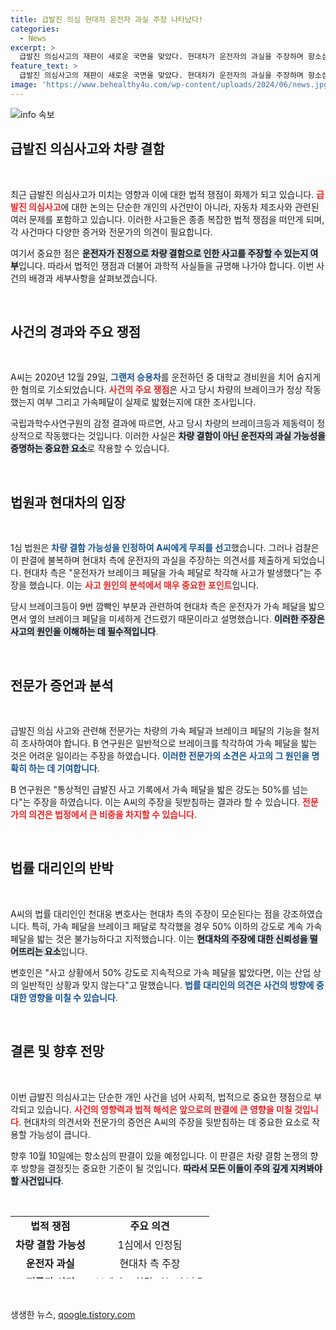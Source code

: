 ```yaml
---
title: 급발진 의심 현대차 운전자 과실 주장 나타났다!
categories:
  - News
excerpt: >
  급발진 의심사고의 재판이 새로운 국면을 맞았다. 현대차가 운전자의 과실을 주장하며 항소심에 의견서를 제출했지만, 전문가의 증언과 쟁점의 모호함이 혼재하고 있다. 운전자의 행위와 차량 결함의 경계에서 판결이 어떻게 나올지 관심 집중!
feature_text: >
  급발진 의심사고의 재판이 새로운 국면을 맞았다. 현대차가 운전자의 과실을 주장하며 항소심에 의견서를 제출했지만, 전문가의 증언과 쟁점의 모호함이 혼재하고 있다. 운전자의 행위와 차량 결함의 경계에서 판결이 어떻게 나올지 관심 집중!
image: 'https://www.behealthy4u.com/wp-content/uploads/2024/06/news.jpg'
---
```


<p><img src="https://www.behealthy4u.com/wp-content/uploads/2024/06/news.jpg" alt="info 속보" /></p>

<h2 data-ke-size="size26">급발진 의심사고와 차량 결함</h2>

<p data-ke-size="size16">&nbsp;</p>

<p>최근 급발진 의심사고가 미치는 영향과 이에 대한 법적 쟁점이 화제가 되고 있습니다. <b><span style="color: #ee2323;">급발진 의심사고</span></b>에 대한 논의는 단순한 개인의 사건만이 아니라, 자동차 제조사와 관련된 여러 문제를 포함하고 있습니다. 이러한 사고들은 종종 복잡한 법적 쟁점을 떠안게 되며, 각 사건마다 다양한 증거와 전문가의 의견이 필요합니다. </p>

<p>여기서 중요한 점은 <b><span style="background-color: #21538527;">운전자가 진정으로 차량 결함으로 인한 사고를 주장할 수 있는지 여부</span></b>입니다. 따라서 법적인 쟁점과 더불어 과학적 사실들을 규명해 나가야 합니다. 이번 사건의 배경과 세부사항을 살펴보겠습니다.</p>

<p data-ke-size="size16">&nbsp;</p>

<h2 data-ke-size="size26">사건의 경과와 주요 쟁점</h2>

<p data-ke-size="size16">&nbsp;</p>

<p>A씨는 2020년 12월 29일, <b><span style="color: #1a5490;">그랜저 승용차</span></b>를 운전하던 중 대학교 경비원을 치어 숨지게 한 혐의로 기소되었습니다. <b><span style="color: #ee2323;">사건의 주요 쟁점</span></b>은 사고 당시 차량의 브레이크가 정상 작동했는지 여부 그리고 가속페달이 실제로 밟혔는지에 대한 조사입니다. </p>

<p>국립과학수사연구원의 감정 결과에 따르면, 사고 당시 차량의 브레이크등과 제동력이 정상적으로 작동했다는 것입니다. 이러한 사실은 <b><span style="background-color: #21538527;">차량 결함이 아닌 운전자의 과실 가능성을 증명하는 중요한 요소</span></b>로 작용할 수 있습니다. </p>

<p data-ke-size="size16">&nbsp;</p>

<h2 data-ke-size="size26">법원과 현대차의 입장</h2>

<p data-ke-size="size16">&nbsp;</p>

<p>1심 법원은 <b><span style="color: #1a5490;">차량 결함 가능성을 인정하여 A씨에게 무죄를 선고</span></b>했습니다. 그러나 검찰은 이 판결에 불복하며 현대차 측에 운전자의 과실을 주장하는 의견서를 제출하게 되었습니다. 현대차 측은 "운전자가 브레이크 페달을 가속 페달로 착각해 사고가 발생했다"는 주장을 했습니다. 이는 <b><span style="color: #ee2323;">사고 원인의 분석에서 매우 중요한 포인트</span></b>입니다. </p>

<p>당시 브레이크등이 9번 깜빡인 부분과 관련하여 현대차 측은 운전자가 가속 페달을 밟으면서 옆의 브레이크 페달을 미세하게 건드렸기 때문이라고 설명했습니다. <b><span style="background-color: #21538527;">이러한 주장은 사고의 원인을 이해하는 데 필수적입니다</span></b>.</p>

<p data-ke-size="size16">&nbsp;</p>

<h2 data-ke-size="size26">전문가 증언과 분석</h2>

<p data-ke-size="size16">&nbsp;</p>

<p>급발진 의심 사고와 관련해 전문가는 차량의 가속 페달과 브레이크 페달의 기능을 철저히 조사하여야 합니다. B 연구원은 일반적으로 브레이크를 착각하여 가속 페달을 밟는 것은 어려운 일이라는 주장을 하였습니다. <b><span style="color: #1a5490;">이러한 전문가의 소견은 사고의 그 원인을 명확히 하는 데 기여합니다</span></b>. </p>

<p>B 연구원은 "통상적인 급발진 사고 기록에서 가속 페달을 밟은 강도는 50%를 넘는다"는 주장을 하였습니다. 이는 A씨의 주장을 뒷받침하는 결과라 할 수 있습니다. <b><span style="color: #ee2323;">전문가의 의견은 법정에서 큰 비중을 차지할 수 있습니다</span></b>.</p>

<p data-ke-size="size16">&nbsp;</p>

<h2 data-ke-size="size26">법률 대리인의 반박</h2>

<p data-ke-size="size16">&nbsp;</p>

<p>A씨의 법률 대리인인 천대웅 변호사는 현대차 측의 주장이 모순된다는 점을 강조하였습니다. 특히, 가속 페달을 브레이크 페달로 착각했을 경우 50% 이하의 강도로 계속 가속 페달을 밟는 것은 불가능하다고 지적했습니다. 이는 <b><span style="background-color: #21538527;">현대차의 주장에 대한 신뢰성을 떨어뜨리는 요소</span></b>입니다. </p>

<p>변호인은 "사고 상황에서 50% 강도로 지속적으로 가속 페달을 밟았다면, 이는 산업 상의 일반적인 상황과 맞지 않는다"고 말했습니다. <b><span style="color: #1a5490;">법률 대리인의 의견은 사건의 방향에 중대한 영향을 미칠 수 있습니다</span></b>.</p>

<p data-ke-size="size16">&nbsp;</p>

<h2 data-ke-size="size26">결론 및 향후 전망</h2>

<p data-ke-size="size16">&nbsp;</p>

<p>이번 급발진 의심사고는 단순한 개인 사건을 넘어 사회적, 법적으로 중요한 쟁점으로 부각되고 있습니다. <b><span style="color: #ee2323;">사건의 영향력과 법적 해석은 앞으로의 판결에 큰 영향을 미칠 것입니다</span></b>. 현대차의 의견서와 전문가의 증언은 A씨의 주장을 뒷받침하는 데 중요한 요소로 작용할 가능성이 큽니다. </p>

<p>향후 10월 10일에는 항소심의 판결이 있을 예정입니다. 이 판결은 차량 결함 논쟁의 향후 방향을 결정짓는 중요한 기준이 될 것입니다. <b><span style="background-color: #21538527;">따라서 모든 이들이 주의 깊게 지켜봐야 할 사건입니다</span></b>.</p>

<p data-ke-size="size16">&nbsp;</p>

<table style="height: 100px; width: 100%; border-collapse: collapse;">
    <tbody>
        <tr>
            <td style="text-align: center; height: 17px;"><b>법적 쟁점</b></td>
            <td style="text-align: center; height: 17px;"><b>주요 의견</b></td>
        </tr>
        <tr>
            <td style="text-align: center; height: 17px;"><b>차량 결함 가능성</b></td>
            <td style="text-align: center; height: 17px;">1심에서 인정됨</td>
        </tr>
        <tr>
            <td style="text-align: center; height: 17px;"><b>운전자 과실</b></td>
            <td style="text-align: center; height: 17px;">현대차 측 주장</td>
        </tr>
        <tr>
            <td style="text-align: center; height: 17px;"><b>전문가 의견</b></td>
            <td style="text-align: center; height: 17px;">브레이크 착각 가능성 낮음</td>
        </tr>
    </tbody>
</table>

<p data-ke-size="size16">&nbsp;</p>
생생한 뉴스, <a href="https://qoogle.tistory.com" rel="dofollow">qoogle.tistory.com</a>


